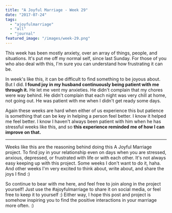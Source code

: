 ```yaml
---
title: "A Joyful Marriage - Week 29"
date: "2017-07-24"
tags:
  - "ajoyfulmarriage"
  - "all"
  - "journal"
featured_image: "/images/week-29.png"
---
```


This week has been mostly anxiety, over an array of things, people, and situations. It's put me off my normal self, since last Sunday. For those of you who also deal with this, I'm sure you can understand how frustrating it can be.

In week's like this, it can be difficult to find something to be joyous about. But I did. **I found joy in my husband continuously being patient with me through it.** He let me vent my anxieties. He didn't complain that my chores were way behind. He didn't complain that each night was very chill at home, not going out. He was patient with me when I didn't get ready some days.

Again these weeks are hard when either of us experience this but patience is something that can be key in helping a person feel better. I know it helped me feel better. I know I haven't always been patient with him when he has stressful weeks like this, and so **this experience reminded me of how I can improve on that.**

* * *

Weeks like this are the reasoning behind doing this A Joyful Marriage project. To find joy in your relationship even on days when you are stressed, anxious, depressed, or frustrated with life or with each other. It's not always easy keeping up with this project. Some weeks I don't want to do it, haha. And other weeks I'm very excited to think about, write about, and share the joys I find :)

So continue to bear with me here, and feel free to join along in the project yourself! Just use the #ajoyfulmarriage to share it on social media, or feel free to keep it to yourself :) Either way, I hope this post and project is somehow inspiring you to find the positive interactions in your marriage more often. :)
